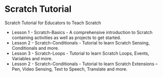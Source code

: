 # Scratch Tutorial
Scratch Tutorial for Educators to Teach Scratch

* Lesson 1 - Scratch-Basics - A comprehensive introduction to Scratch containing activities as well as projects to get started.
* Lesson 2 - Scratch-Conditionals - Tutorial to learn Scratch Sensing, Conditionals and more.
* Lesson 3 - Scratch-Loops - Tutorial to learn Scratch Loops, Events, Variables and more.
* Lesson 2 - Scratch-Conditionals - Tutorial to learn Scratch Extensions – Pen, Video Sensing, Text to Speech, Translate and more.
